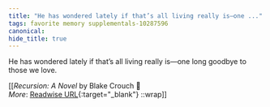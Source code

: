 ```yaml
---
title: "He has wondered lately if that’s all living really is—one ..."
tags: favorite memory supplementals-10287596
canonical: 
hide_title: true
---
```


He has wondered lately if that’s all living really is—one long goodbye to those we love.


[[<cite>_Recursion: A Novel_</cite> by Blake Crouch 📕<br>
_More_: [Readwise URL](https://readwise.io/open/209717108){:target="_blank"}
::wrap]]
